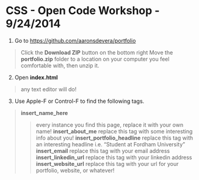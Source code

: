 # CSS - Open Code Workshop - 9/24/2014
1. Go to https://github.com/aaronsdevera/portfolio
> Click the **Download ZIP** button on the bottom right
> Move the **portfolio.zip** folder to a location on your computer you feel comfortable with, then unzip it.
2. Open **index.html**
> any text editor will do!
3. Use Apple-F or Control-F to find the following tags.
> **insert_name_here**
>> every instance you find this page, replace it with your own name!
> **insert_about_me**
>> replace this tag with some interesting info about you!
> **insert_portfolio_headline**
>> replace this tag with an interesting headline
>> i.e. “Student at Fordham University”
> **insert_email**
>> replace this tag with your email address
> **insert_linkedin_url**
>> replace this tag with your linkedin address
> **insert_website_url**
>> replace this tag with your url for your portfolio, website, or whatever!